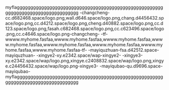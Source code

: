 myflaggggggggggggggggggggggggggggggggggggggggggggggggggggggggggggggggggggggggggggggggg
-changcheng-cc.d682468.space/logo.png,wall.d646.space/logo.png,chang.d4456432.space/logo.png,cc.d4212.space/logo.png,cheng.d40882.space/logo.png,cc.d123.space/logo.png,fasah.c682468.space/logo.png,cc.c623496.space/logo.png,cc.c4646.space/logo.png-changcheng-
-tf-wwww.myhome.fasfaa,wwww.myhome.fasfaa,wwww.myhome.fasfaa,wwww.myhome.fasfaa,wwww.myhome.fasfaa,wwww.myhome.fasfaa,wwww.myhome.fasfaa,wwww.myhome.fasfaa-tf-
-mayiquzhuan-fsa.d42512.space-mayiquzhuan-
-xingye2-xy.e2342.space/wap-xingye2-
-xingye3-xy.e2342.space/wap/logo.png,xingye.c2408832.space/wap/logo.png,xingye.c24456432.space/wap/logo.png-xingye3-
-mayiqubao-qu.d9696.space-mayiqubao-
myflaggggggggggggggggggggggggggggggggggggggggggggggggggggggggggggggggggggggggggggggggg
